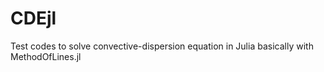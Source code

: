 # CDEjl
Test codes to solve convective-dispersion equation in Julia basically with MethodOfLines.jl
